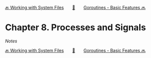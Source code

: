 [🔙 Working with System Files][previous-chapter]&nbsp;&nbsp;&nbsp;&nbsp;&nbsp;&nbsp;&nbsp;[🏡][readme]&nbsp;&nbsp;&nbsp;&nbsp;&nbsp;&nbsp;&nbsp;[Goroutines - Basic Features 🔜][upcoming-chapter]

# Chapter 8. Processes and Signals

_Notes_

[🔙 Working with System Files][previous-chapter]&nbsp;&nbsp;&nbsp;&nbsp;&nbsp;&nbsp;&nbsp;[🏡][readme]&nbsp;&nbsp;&nbsp;&nbsp;&nbsp;&nbsp;&nbsp;[Goroutines - Basic Features 🔜][upcoming-chapter]

[readme]: README.md
[previous-chapter]: ch07-working-with-system-files.md
[upcoming-chapter]: ch09-goroutines-basic-features.md